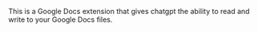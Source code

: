 This is a Google Docs extension that gives chatgpt the ability to read and write to your Google Docs files.
